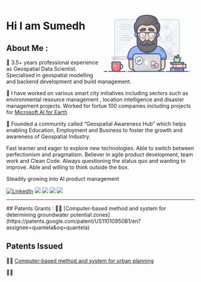 <img align="right" style="width:16rem; height:auto" src="https://raw.githubusercontent.com/Elanza-48/Elanza-48/41a4790484e268102dfdab2b7c59d440d3ffafab/resources/img/geek.gif"/>

# Hi I am Sumedh 

## About Me : 
🌱 3.5+ years professional experience as Geospatial Data Scientist. Specialised in geospatial modelling and backend development and build management.

🌱 I have worked on various smart city initiatives including sectors such as environmental resource management , location intelligence and disaster management projects.
Worked for fortue 100 companies including projects for [Microsoft AI for Earth](https://gramener.com/ai-for-resilient-cities-evergreen)

🌱 Founded a community called “Geospatial Awareness Hub” which helps enabling Education, Employment and Business to foster the growth and awareness of Geospatial Industry.

Fast learner and eager to explore new technologies. Able to switch between perfectionism and pragmatism. Believer in agile product development, team work and Clean Code. Always questioning the status quo and wanting to improve. Able and willing to think outside the box.

Steadily growing into AI product management

<!-- https://github-readme-stats.vercel.app/api?username=DennisHartrampf&show_icons=true -->
<p>
  <a href="www.linkedin.com/in/sumedh-ghatage"><img src="https://img.shields.io/badge/LinkedIn--_.svg?style=social&logo=linkedin" alt="LinkedIn"></a>
  <a href="#"><img src="https://img.shields.io/badge/Python-Expert-_.svg?logo=python"></a>
  <a href="#"><img src="https://img.shields.io/badge/GeoAI-_.svg?logo=GIS"></a>
  <a href="#"><img src="https://img.shields.io/badge/Spatial-Analytics-_.svg"></a>
  <a href="#"><img src="https://img.shields.io/badge/Open-Geospatial-Evangelist-_.svg"></a>
</p>

<hr>
## Patents Grants :
👨‍💻 [Computer-based method and system for determining groundwater potential zones](https://patents.google.com/patent/US11010950B1/en?assignee=quantela&oq=quantela)

## Patents Issued

👨‍💻 [Computer-based method and system for urban planning](https://patents.google.com/patent/US20210209136A1/en?assignee=quantela&oq=quantela)

👨‍💻 


